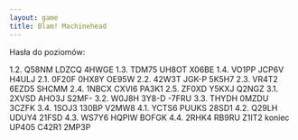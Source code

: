 ```yaml
---
layout: game
title: Blam! Machinehead
---
```


Hasła do poziomów:

  1.2.  	Q58NM   	LDZCQ	4HWGE
  1.3.  	TDM75   	UH8OT   	X06BE
  1.4.  	VO1PP   	JCP6V   	H4ULJ
  2.1.  	0F20F   	0HX8Y   	OE95W
  2.2.  	42W3T   	JGK-P  	5K5H7
  2.3.  	VR4T2   	6EZD5   	SHCMM
  2.4.  	1NBCX   	CXVI6   	PA3K1
  2.5.  	ZF0XD   	Y5KXJ   	Q2NGZ
  3.1.  	2XVSD   	AHO3J   	S2MF-
  3.2.  	W0J8H   	3Y8-D  	-7FRU
  3.3.  	THYDH   	0MZDU   	3CZFK
  3.4.  	1SOJ3   	130BP   	V2MW8
  4.1.  	YCTS6   	PUUKS   	28SD1
  4.2.  	Q29LH   	UDUY4   	21FSD
  4.3.  	WS7Y6  	HQPIW   	BOFGK
  4.4.  	2RHK4   	RB9RU   	Z1IT2
koniec  	UP405   	C42R1   	2MP3P
